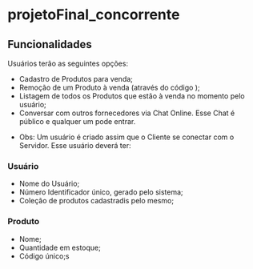 # projetoFinal_concorrente


## Funcionalidades

Usuários terão as seguintes opções:

- Cadastro de Produtos para venda;
- Remoção de um Produto à venda (através do código );
- Listagem de todos os Produtos que estão à venda no momento pelo usuário;
- Conversar com outros fornecedores via Chat Online. Esse Chat é público e qualquer um pode entrar.


* Obs: Um usuário é criado assim que o Cliente se conectar com o Servidor. Esse usuário deverá ter:

### Usuário

- Nome do Usuário;
- Número Identificador único, gerado pelo sistema;
- Coleção de produtos cadastradis pelo mesmo;

### Produto
 
- Nome;
- Quantidade em estoque;
- Código único;s

